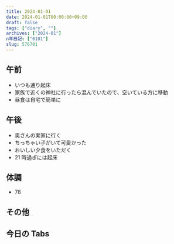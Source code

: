 ```yaml
---
title: 2024-01-01
date: 2024-01-01T00:00:00+09:00
draft: false
tags: ["diary", ""]
archives: ["2024-01"]
n年日記: ["0101"]
slug: 576701
---
```


## 午前

- いつも通り起床
- 家族で近くの神社に行ったら混んでいたので、空いている方に移動
- 昼食は自宅で簡単に

## 午後

- 奥さんの実家に行く
- ちっちゃい子がいて可愛かった
- おいしい夕食をいただく
- 21 時過ぎには起床

## 体調

- 78

## その他

## 今日の Tabs
